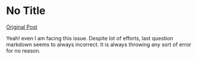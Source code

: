 # No Title

[Original Post](https://discourse.onlinedegree.iitm.ac.in/t/165959/275)

<p>Yeah! even I am facing this issue. Despite lot of efforts, last question markdown seems to always incorrect. It is always throwing any sort of error for no reason.</p>